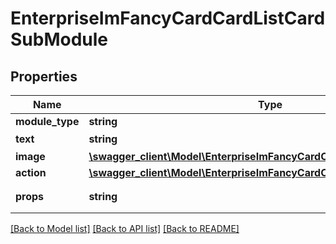 # EnterpriseImFancyCardCardListCardSubModule

## Properties
Name | Type | Description | Notes
------------ | ------------- | ------------- | -------------
**module_type** | **string** |  | 
**text** | **string** | 文本 | [optional] 
**image** | [**\swagger_client\Model\EnterpriseImFancyCardCardListCardModuleImage**](EnterpriseImFancyCardCardListCardModuleImage.md) |  | [optional] 
**action** | [**\swagger_client\Model\EnterpriseImFancyCardCardListModuleAction**](EnterpriseImFancyCardCardListModuleAction.md) |  | [optional] 
**props** | **string** | 模块属性 json string | [optional] 

[[Back to Model list]](../README.md#documentation-for-models) [[Back to API list]](../README.md#documentation-for-api-endpoints) [[Back to README]](../README.md)


